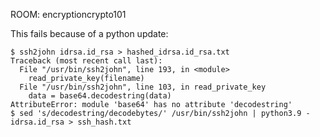 ROOM: encryptioncrypto101

This fails because of a python update:

    $ ssh2john idrsa.id_rsa > hashed_idrsa.id_rsa.txt
    Traceback (most recent call last):
      File "/usr/bin/ssh2john", line 193, in <module>
        read_private_key(filename)
      File "/usr/bin/ssh2john", line 103, in read_private_key
        data = base64.decodestring(data)
    AttributeError: module 'base64' has no attribute 'decodestring'
    $ sed 's/decodestring/decodebytes/' /usr/bin/ssh2john | python3.9 - idrsa.id_rsa > ssh_hash.txt

